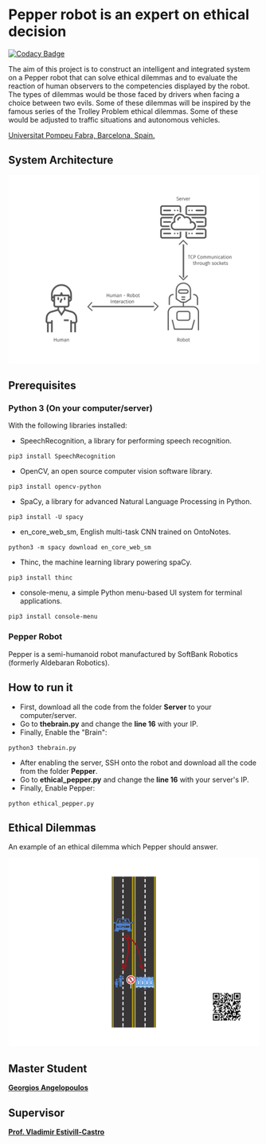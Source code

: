 # Pepper robot is an expert on ethical decision 

[![Codacy Badge](https://api.codacy.com/project/badge/Grade/4a2876b3a8cd47f4b15ab0cc5c4f4e4d)](https://app.codacy.com/manual/angelopoulosG/Pepper-robot-is-an-expert-on-ethical-decision?utm_source=github.com&utm_medium=referral&utm_content=angelopoulosG/Pepper-robot-is-an-expert-on-ethical-decision&utm_campaign=Badge_Grade_Dashboard)

The aim of this project is to construct an intelligent and integrated system on a Pepper robot that can solve ethical dilemmas and to evaluate the reaction of human observers to the competencies displayed by the robot. The types of dilemmas would be those faced by drivers when facing a choice between two evils. Some of these dilemmas will be inspired by the famous series of the Trolley Problem ethical dilemmas. Some of these would be adjusted to traffic situations and autonomous vehicles. 

[Universitat Pompeu Fabra, Barcelona, Spain.](https://www.upf.edu/)

## System Architecture
<img src="/images/system_architecture.png" width="600">

## Prerequisites 

### Python 3 (On your computer/server)

With the following libraries installed:

*   SpeechRecognition, a library for performing speech recognition.

```console
pip3 install SpeechRecognition
```

*   OpenCV, an open source computer vision software library.

```console
pip3 install opencv-python
```

*   SpaCy, a library for advanced Natural Language Processing in Python.

```console
pip3 install -U spacy
```

*   en_core_web_sm, English multi-task CNN trained on OntoNotes. 

```console
python3 -m spacy download en_core_web_sm
```

*   Thinc, the machine learning library powering spaCy.

```console
pip3 install thinc
```

*   console-menu, a simple Python menu-based UI system for terminal applications.

```console
pip3 install console-menu
```

### Pepper Robot
Pepper is a semi-humanoid robot manufactured by SoftBank Robotics (formerly Aldebaran Robotics).

## How to run it
*   First, download all the code from the folder **Server** to your computer/server.
*   Go to **thebrain.py** and change the **line 16** with your IP.
*   Finally, Enable the "Brain":

```console
python3 thebrain.py
```

*   After enabling the server, SSH onto the robot and download all the code from the folder **Pepper**.
*   Go to **ethical_pepper.py** and change the **line 16** with your server's IP.
*   Finally, Enable Pepper:

```console
python ethical_pepper.py
```

## Ethical Dilemmas

An example of an ethical dilemma which Pepper should answer.

<img src="/images/Dilemmas/case_no1.png" width="650">

## Master Student

[**Georgios Angelopoulos**](https://www.linkedin.com/in/george-angelopoulos/)

## Supervisor

[**Prof. Vladimir Estivill-Castro**](https://www.upf.edu/web/etic/entry/-/-/54009/409/vladimir-estivill)
